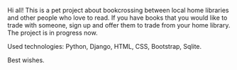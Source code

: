Hi all!
This is a pet project about bookcrossing between local home libraries and other people who love to read.
If you have books that you would like to trade with someone, sign up and offer them to trade from your home library.
The project is in progress now.

Used technologies: Python, Django, HTML, CSS, Bootstrap, Sqlite.

Best wishes.
